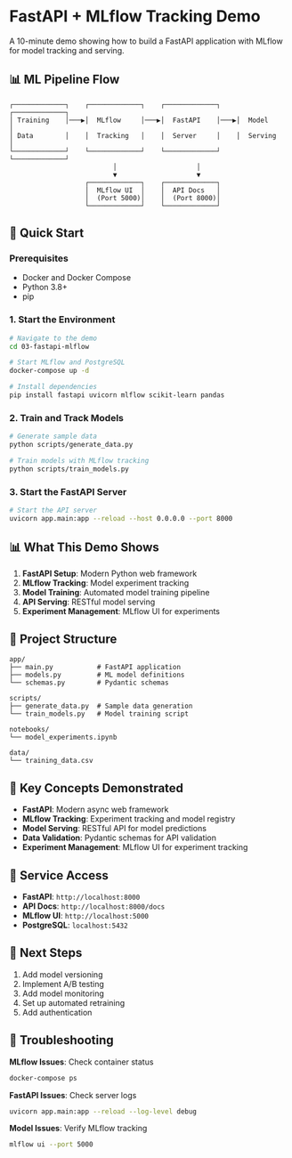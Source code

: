 # FastAPI + MLflow Tracking Demo

A 10-minute demo showing how to build a FastAPI application with MLflow for model tracking and serving.

## 📊 ML Pipeline Flow

```
┌─────────────┐    ┌─────────────┐    ┌─────────────┐    ┌─────────────┐
│ Training    │───▶│  MLflow     │───▶│  FastAPI    │───▶│  Model      │
│ Data        │    │  Tracking   │    │  Server     │    │  Serving    │
└─────────────┘    └─────────────┘    └─────────────┘    └─────────────┘
                          │                    │
                          ▼                    ▼
                   ┌─────────────┐    ┌─────────────┐
                   │  MLflow UI  │    │  API Docs   │
                   │  (Port 5000)│    │  (Port 8000)│
                   └─────────────┘    └─────────────┘
```

## 🚀 Quick Start

### Prerequisites
- Docker and Docker Compose
- Python 3.8+
- pip

### 1. Start the Environment
```bash
# Navigate to the demo
cd 03-fastapi-mlflow

# Start MLflow and PostgreSQL
docker-compose up -d

# Install dependencies
pip install fastapi uvicorn mlflow scikit-learn pandas
```

### 2. Train and Track Models
```bash
# Generate sample data
python scripts/generate_data.py

# Train models with MLflow tracking
python scripts/train_models.py
```

### 3. Start the FastAPI Server
```bash
# Start the API server
uvicorn app.main:app --reload --host 0.0.0.0 --port 8000
```

## 📊 What This Demo Shows

1. **FastAPI Setup**: Modern Python web framework
2. **MLflow Tracking**: Model experiment tracking
3. **Model Training**: Automated model training pipeline
4. **API Serving**: RESTful model serving
5. **Experiment Management**: MLflow UI for experiments

## 📁 Project Structure

```
app/
├── main.py           # FastAPI application
├── models.py         # ML model definitions
└── schemas.py        # Pydantic schemas

scripts/
├── generate_data.py  # Sample data generation
└── train_models.py   # Model training script

notebooks/
└── model_experiments.ipynb

data/
└── training_data.csv
```

## 🎯 Key Concepts Demonstrated

- **FastAPI**: Modern async web framework
- **MLflow Tracking**: Experiment tracking and model registry
- **Model Serving**: RESTful API for model predictions
- **Data Validation**: Pydantic schemas for API validation
- **Experiment Management**: MLflow UI for experiment tracking

## 🔗 Service Access

- **FastAPI**: `http://localhost:8000`
- **API Docs**: `http://localhost:8000/docs`
- **MLflow UI**: `http://localhost:5000`
- **PostgreSQL**: `localhost:5432`

## 🚀 Next Steps

1. Add model versioning
2. Implement A/B testing
3. Add model monitoring
4. Set up automated retraining
5. Add authentication

## 🐛 Troubleshooting

**MLflow Issues**: Check container status
```bash
docker-compose ps
```

**FastAPI Issues**: Check server logs
```bash
uvicorn app.main:app --reload --log-level debug
```

**Model Issues**: Verify MLflow tracking
```bash
mlflow ui --port 5000
``` 
